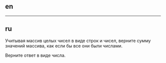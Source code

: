 ## en

---

## ru

Учитывая массив целых чисел в виде строк и чисел, верните сумму значений массива, как если бы все они были числами.

Верните ответ в виде числа.
